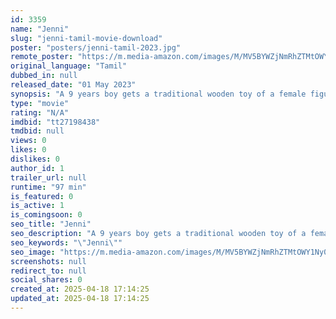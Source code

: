 ```yaml
---
id: 3359
name: "Jenni"
slug: "jenni-tamil-movie-download"
poster: "posters/jenni-tamil-2023.jpg"
remote_poster: "https://m.media-amazon.com/images/M/MV5BYWZjNmRhZTMtOWY1Ny00MWYzLTlmOGYtYjEwZTQ2ZjI0YmFjXkEyXkFqcGdeQXVyMTM4MjY5NDA2._V1_SX300.jpg"
original_language: "Tamil"
dubbed_in: null
released_date: "01 May 2023"
synopsis: "A 9 years boy gets a traditional wooden toy of a female figure from the site where the digging works are going on. Chandru keeps the toy in his room against the protest of his parents."
type: "movie"
rating: "N/A"
imdbid: "tt27198438"
tmdbid: null
views: 0
likes: 0
dislikes: 0
author_id: 1
trailer_url: null
runtime: "97 min"
is_featured: 0
is_active: 1
is_comingsoon: 0
seo_title: "Jenni"
seo_description: "A 9 years boy gets a traditional wooden toy of a female figure from the site where the digging works are going on. Chandru keeps the toy in his room against the protest of his parents."
seo_keywords: "\"Jenni\""
seo_image: "https://m.media-amazon.com/images/M/MV5BYWZjNmRhZTMtOWY1Ny00MWYzLTlmOGYtYjEwZTQ2ZjI0YmFjXkEyXkFqcGdeQXVyMTM4MjY5NDA2._V1_SX300.jpg"
screenshots: null
redirect_to: null
social_shares: 0
created_at: 2025-04-18 17:14:25
updated_at: 2025-04-18 17:14:25
---
```


